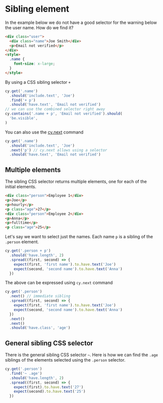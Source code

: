 # Sibling element

<!-- fiddle Sibling element -->

In the example below we do not have a good selector for the warning below the user name. How do we find it?

```html
<div class="user">
  <div class="name">Joe Smith</div>
  <p>Email not verified</p>
</div>
<style>
  .name {
    font-size: x-large;
  }
</style>
```

By using a CSS sibling selector `+`

```js
cy.get('.name')
  .should('include.text', 'Joe')
  .find('+ p')
  .should('have.text', 'Email not verified')
// we can use the combined selector right away
cy.contains('.name + p', 'Email not verified').should(
  'be.visible',
)
```

You can also use the [cy.next](https://on.cypress.io/next) command

```js
cy.get('.name')
  .should('include.text', 'Joe')
  .next('p') // cy.next allows using a selector
  .should('have.text', 'Email not verified')
```

<!-- fiddle-end -->

## Multiple elements

The sibling CSS selector returns multiple elements, one for each of the initial elements.

<!-- fiddle Multiple elements -->

```html
<div class="person">Employee 1</div>
<p>Joe</p>
<p>hourly</p>
<p class="age">27</p>
<div class="person">Employee 2</div>
<p>Anna</p>
<p>fulltime</p>
<p class="age">25</p>
```

Let's say we want to select just the names. Each name `p` is a sibling of the `.person` element.

```js
cy.get('.person + p')
  .should('have.length', 2)
  .spread((first, second) => {
    expect(first, 'first name').to.have.text('Joe')
    expect(second, 'second name').to.have.text('Anna')
  })
```

The above can be expressed using `cy.next` command

```js
cy.get('.person')
  .next() // immediate sibling
  .spread((first, second) => {
    expect(first, 'first name').to.have.text('Joe')
    expect(second, 'second name').to.have.text('Anna')
  })
  .next()
  .next()
  .should('have.class', 'age')
```

## General sibling CSS selector

There is the general sibling CSS selector `~`. Here is how we can find the `.age` siblings of the elements selected using the `.person` selector.

```js
cy.get('.person')
  .find('~ .age')
  .should('have.length', 2)
  .spread((first, second) => {
    expect(first).to.have.text('27')
    expect(second).to.have.text('25')
  })
```

<!-- fiddle-end -->
